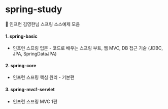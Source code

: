 # spring-study
🚀 인프런 김영한님 스프링 소스예제 모음

#### 1. spring-basic
- 인프런 스프링 입문 - 코드로 배우는 스프링 부트, 웹 MVC, DB 접근 기술 (JDBC, JPA, SpringDataJPA)

#### 2. spring-core
- 인프런 스프링 핵심 원리 - 기본편

#### 3. spring-mvc1-servlet
- 인프런 스프링 MVC 1편
